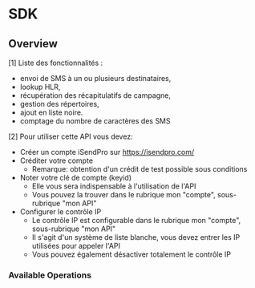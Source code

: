 # SDK

## Overview

[1] Liste des fonctionnalités :
- envoi de SMS à un ou plusieurs destinataires,
- lookup HLR,
- récupération des récapitulatifs de campagne,
- gestion des répertoires,
- ajout en liste noire.
- comptage du nombre de caractères des SMS

[2] Pour utiliser cette API vous devez:
- Créer un compte iSendPro sur https://isendpro.com/
- Créditer votre compte 
    - Remarque: obtention d'un crédit de test possible sous conditions
- Noter votre clé de compte (keyid)
  - Elle vous sera indispensable à l'utilisation de l'API
  - Vous pouvez la trouver dans le rubrique mon "compte", sous-rubrique "mon API"
- Configurer le contrôle IP
  - Le contrôle IP est configurable dans le rubrique mon "compte", sous-rubrique "mon API"
  - Il s'agit d'un système de liste blanche, vous devez entrer les IP utilisées pour appeler l'API
  - Vous pouvez également désactiver totalement le contrôle IP


### Available Operations


